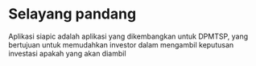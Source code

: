 # Selayang pandang
Aplikasi siapic adalah aplikasi yang dikembangkan untuk DPMTSP, yang bertujuan untuk memudahkan investor dalam mengambil keputusan investasi apakah yang akan diambil

